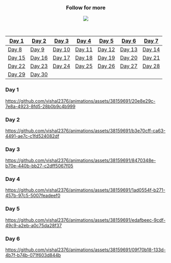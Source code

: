 <div align="center">
  
### Follow for more
<a href="https://twitter.com/vishal2376"><img src="https://img.shields.io/badge/twitter-%231DA1F2.svg?&style=for-the-badge&logo=twitter&logoColor=white" /></a>

<br>

| [Day 1](#day-1) | [Day 2](#day-2) | [Day 3](#day-3) | [Day 4](#day-4) | [Day 5](#day-5) | [Day 6](#day-6) | [Day 7](#day-7) |
|-----|-----|-----|-----|-----|-----|-----|
| [Day 8](#day-8) | [Day 9](#day-9) | [Day 10](#day-10) | [Day 11](#day-11) | [Day 12](#day-12) | [Day 13](#day-13) | [Day 14](#day-14) |
| [Day 15](#day-15) | [Day 16](#day-16) | [Day 17](#day-17) | [Day 18](#day-18) | [Day 19](#day-19) | [Day 20](#day-20) | [Day 21](#day-21) |
| [Day 22](#day-22) | [Day 23](#day-23) | [Day 24](#day-24) | [Day 25](#day-25) | [Day 26](#day-26) | [Day 27](#day-27) | [Day 28](#day-28) |
| [Day 29](#day-29) | [Day 30](#day-30) |  |  |  |  |  |

</div>

### Day 1

https://github.com/vishal2376/animations/assets/38159691/20e8e29c-7e8a-4923-8fd5-28b0b9c4b999


### Day 2

https://github.com/vishal2376/animations/assets/38159691/b3e70cff-ca63-4491-ae7c-c1fd524082df


### Day 3

https://github.com/vishal2376/animations/assets/38159691/8470348e-b70e-440b-bb27-c2dff5067f05


### Day 4

https://github.com/vishal2376/animations/assets/38159691/1ad0554f-b271-457b-97c5-5007feadeef0


### Day 5

https://github.com/vishal2376/animations/assets/38159691/edafbeec-9cdf-49c9-a2eb-a0c75da28f37


### Day 6

https://github.com/vishal2376/animations/assets/38159691/09f70b18-133d-4b7f-b74b-071f603d844b

